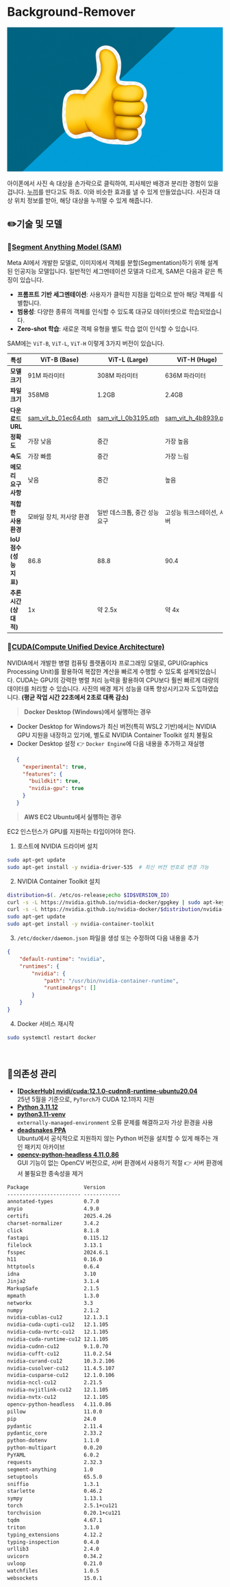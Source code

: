 # Background-Remover
![Remover](/images/MainImage.png)  

아이폰에서 사진 속 대상을 손가락으로 클릭하여, 피사체만 배경과 분리한 경험이 있을 겁니다. [누끼](https://namu.wiki/w/%EB%88%84%EB%81%BC)를 딴다고도 하죠. 이와 비슷한 효과를 낼 수 있게 만들었습니다. 사진과 대상 위치 정보를 받아, 해당 대상을 누끼딸 수 있게 해줍니다.  

## ✏️기술 및 모델
### 📌[Segment Anything Model (SAM)](https://segment-anything.com/)

Meta AI에서 개발한 모델로, 이미지에서 객체를 분할(Segmentation)하기 위해 설계된 인공지능 모델입니다. 일반적인 세그멘테이션 모델과 다르게, SAM은 다음과 같은 특징이 있습니다.  
- <b>프롬프트 기반 세그멘테이션</b>: 사용자가 클릭한 지점을 입력으로 받아 해당 객체를 식별합니다.
- <b>범용성</b>: 다양한 종류의 객체를 인식할 수 있도록 대규모 데이터셋으로 학습되었습니다.
- <b>Zero-shot 학습</b>: 새로운 객체 유형을 별도 학습 없이 인식할 수 있습니다.  

SAM에는 `ViT-B`, `ViT-L`, `ViT-H` 이렇게 3가지 버전이 있습니다.  

| 특성 | ViT-B (Base) | ViT-L (Large) | ViT-H (Huge) |
|------|-------------|--------------|--------------|
| **모델 크기** | 91M 파라미터 | 308M 파라미터 | 636M 파라미터 |
| **파일 크기** | 358MB | 1.2GB | 2.4GB |
| **다운로드 URL** | [sam_vit_b_01ec64.pth](https://dl.fbaipublicfiles.com/segment_anything/sam_vit_b_01ec64.pth) | [sam_vit_l_0b3195.pth](https://dl.fbaipublicfiles.com/segment_anything/sam_vit_l_0b3195.pth) | [sam_vit_h_4b8939.pth](https://dl.fbaipublicfiles.com/segment_anything/sam_vit_h_4b8939.pth) |
| **정확도** | 가장 낮음 | 중간 | 가장 높음 |
| **속도** | 가장 빠름 | 중간 | 가장 느림 |
| **메모리 요구사항** | 낮음 | 중간 | 높음 |
| **적합한 사용 환경** | 모바일 장치, 저사양 환경 | 일반 데스크톱, 중간 성능 요구 | 고성능 워크스테이션, 서버 |
| **IoU 점수(성능 지표)** | 86.8 | 88.8 | 90.4 |
| **추론 시간(상대적)** | 1x | 약 2.5x | 약 4x |  

### 📌[CUDA(Compute Unified Device Architecture)](https://developer.nvidia.com/cuda-toolkit)

NVIDIA에서 개발한 병렬 컴퓨팅 플랫폼이자 프로그래밍 모델로, GPU(Graphics Processing Unit)를 활용하여 복잡한 계산을 빠르게 수행할 수 있도록 설계되었습니다. CUDA는 GPU의 강력한 병렬 처리 능력을 활용하여 CPU보다 훨씬 빠르게 대량의 데이터를 처리할 수 있습니다. 사진의 배경 제거 성능을 대폭 향상시키고자 도입하였습니다. <b>(평균 작업 시간 22초에서 2초로 대폭 감소)</b>  

> <b>Docker Desktop (Windows)에서 실행하는 경우</b>  
- Docker Desktop for Windows가 최신 버전(특히 WSL2 기반)에서는 NVIDIA GPU 지원을 내장하고 있기에, 별도로 NVIDIA Container Toolkit 설치 불필요
- Docker Desktop 설정 👉 `Docker Engine`에 다음 내용을 추가하고 재실행  

```json
   {
     "experimental": true,
     "features": {
       "buildkit": true,
       "nvidia-gpu": true
     }
   }
```  

> <b>AWS EC2 Ubuntu에서 실행하는 경우</b>  

EC2 인스턴스가 GPU를 지원하는 타입이어야 한다.  

1. 호스트에 NVIDIA 드라이버 설치  

```bash
sudo apt-get update
sudo apt-get install -y nvidia-driver-535  # 최신 버전 번호로 변경 가능
```  

2. NVIDIA Container Toolkit 설치  

```bash
distribution=$(. /etc/os-release;echo $ID$VERSION_ID)
curl -s -L https://nvidia.github.io/nvidia-docker/gpgkey | sudo apt-key add -
curl -s -L https://nvidia.github.io/nvidia-docker/$distribution/nvidia-docker.list | sudo tee /etc/apt/sources.list.d/nvidia-docker.list
sudo apt-get update
sudo apt-get install -y nvidia-container-toolkit
```  

3. `/etc/docker/daemon.json` 파일을 생성 또는 수정하여 다음 내용을 추가  

```json
{
    "default-runtime": "nvidia",
    "runtimes": {
        "nvidia": {
            "path": "/usr/bin/nvidia-container-runtime",
            "runtimeArgs": []
        }
    }
}
```  

4. Docker 서비스 재시작  

```bash
sudo systemctl restart docker
```  

<br>

## 📜의존성 관리

- [<b>[DockerHub] nvidi/cuda:12.1.0-cudnn8-runtime-ubuntu20.04</b>](https://hub.docker.com/r/nvidia/cuda/tags?name=12.1)  
25년 5월을 기준으로, `PyTorch`가 CUDA 12.1까지 지원
- [<b>Python 3.11.12</b>](https://www.python.org/downloads/release/python-31112/)
- [<b>python3.11-venv</b>](https://docs.python.org/ko/3.11/tutorial/venv.html)  
`externally-managed-environment` 오류 문제를 해결하고자 가상 환경을 사용
- [<b>deadsnakes PPA</b>](https://github.com/deadsnakes)  
Ubuntu에서 공식적으로 지원하지 않는 Python 버전을 설치할 수 있게 해주는 개인 패키지 아카이브
- [<b>opencv-python-headless 4.11.0.86</b>](https://pypi.org/project/opencv-python-headless/)  
GUI 기능이 없는 OpenCV 버전으로, 서버 환경에서 사용하기 적절 👉 서버 환경에서 불필요한 종속성을 제거  

```txt
Package                  Version
------------------------ ------------
annotated-types          0.7.0
anyio                    4.9.0
certifi                  2025.4.26
charset-normalizer       3.4.2
click                    8.1.8
fastapi                  0.115.12
filelock                 3.13.1
fsspec                   2024.6.1
h11                      0.16.0
httptools                0.6.4
idna                     3.10
Jinja2                   3.1.4
MarkupSafe               2.1.5
mpmath                   1.3.0
networkx                 3.3
numpy                    2.1.2
nvidia-cublas-cu12       12.1.3.1
nvidia-cuda-cupti-cu12   12.1.105
nvidia-cuda-nvrtc-cu12   12.1.105
nvidia-cuda-runtime-cu12 12.1.105
nvidia-cudnn-cu12        9.1.0.70
nvidia-cufft-cu12        11.0.2.54
nvidia-curand-cu12       10.3.2.106
nvidia-cusolver-cu12     11.4.5.107
nvidia-cusparse-cu12     12.1.0.106
nvidia-nccl-cu12         2.21.5
nvidia-nvjitlink-cu12    12.1.105
nvidia-nvtx-cu12         12.1.105
opencv-python-headless   4.11.0.86
pillow                   11.0.0
pip                      24.0
pydantic                 2.11.4
pydantic_core            2.33.2
python-dotenv            1.1.0
python-multipart         0.0.20
PyYAML                   6.0.2
requests                 2.32.3
segment-anything         1.0
setuptools               65.5.0
sniffio                  1.3.1
starlette                0.46.2
sympy                    1.13.1
torch                    2.5.1+cu121
torchvision              0.20.1+cu121
tqdm                     4.67.1
triton                   3.1.0
typing_extensions        4.12.2
typing-inspection        0.4.0
urllib3                  2.4.0
uvicorn                  0.34.2
uvloop                   0.21.0
watchfiles               1.0.5
websockets               15.0.1
```  
